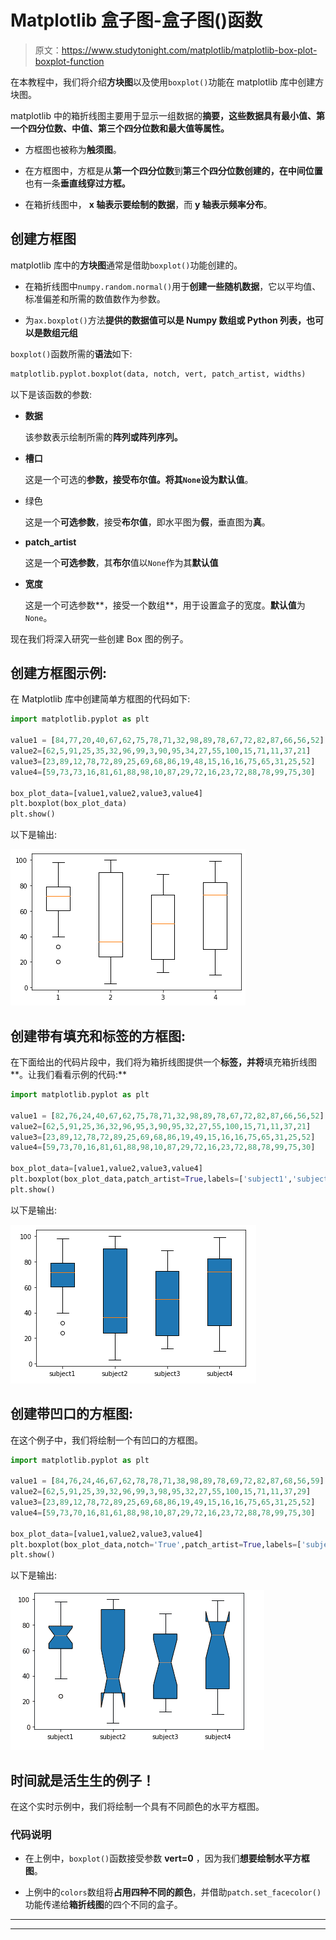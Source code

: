 # Matplotlib 盒子图-盒子图()函数

> 原文：<https://www.studytonight.com/matplotlib/matplotlib-box-plot-boxplot-function>

在本教程中，我们将介绍**方块图**以及使用`boxplot()`功能在 matplotlib 库中创建方块图。

matplotlib 中的箱折线图主要用于显示一组数据的**摘要，这些数据具有最小值、第一个四分位数、中值、第三个四分位数和最大值等属性。**

*   方框图也被称为**触须图**。

*   在方框图中，方框是从**第一个四分位数**到**第三个四分位数创建的，在中间位置**也有一条**垂直线穿过方框。**

*   在箱折线图中， **x 轴表示要绘制的数据**，而 **y 轴表示频率分布**。

## 创建方框图

matplotlib 库中的**方块图**通常是借助`boxplot()`功能创建的。

*   在箱折线图中`numpy.random.normal()`用于**创建一些随机数据**，它以平均值、标准偏差和所需的数值数作为参数。

*   为`ax.boxplot()`方法**提供的数据值可以是 Numpy 数组或 Python 列表，也可以是数组元组**

`boxplot()`函数所需的**语法**如下:

```py
matplotlib.pyplot.boxplot(data, notch, vert, patch_artist, widths)
```

以下是该函数的参数:

*   **数据**

    该参数表示绘制所需的**阵列或阵列序列。**

*   **槽口**

    这是一个可选的**参数，接受布尔值。**将其`None`设为**默认值**。

*   绿色

    这是一个**可选参数**，接受**布尔值**，即水平图为**假**，垂直图为**真**。

*   **patch_artist**

    这是一个**可选参数**，其**布尔**值以`None`作为其**默认值**

*   **宽度**

    这是一个可选参数**，接受一个数组**，用于设置盒子的宽度。**默认值**为`None`。

现在我们将深入研究一些创建 Box 图的例子。

## 创建方框图示例:

在 Matplotlib 库中创建简单方框图的代码如下:

```py
import matplotlib.pyplot as plt

value1 = [84,77,20,40,67,62,75,78,71,32,98,89,78,67,72,82,87,66,56,52]
value2=[62,5,91,25,35,32,96,99,3,90,95,34,27,55,100,15,71,11,37,21]
value3=[23,89,12,78,72,89,25,69,68,86,19,48,15,16,16,75,65,31,25,52]
value4=[59,73,73,16,81,61,88,98,10,87,29,72,16,23,72,88,78,99,75,30]

box_plot_data=[value1,value2,value3,value4]
plt.boxplot(box_plot_data)
plt.show()
```

以下是输出:

![box plot matplotlib example](img/d95e4f588e9d1b849ebf48cac5906c79.png)

## 创建带有填充和标签的方框图:

在下面给出的代码片段中，我们将为箱折线图提供一个**标签，并将**填充箱折线图**。让我们看看示例的代码:**

```py
import matplotlib.pyplot as plt

value1 = [82,76,24,40,67,62,75,78,71,32,98,89,78,67,72,82,87,66,56,52]
value2=[62,5,91,25,36,32,96,95,3,90,95,32,27,55,100,15,71,11,37,21]
value3=[23,89,12,78,72,89,25,69,68,86,19,49,15,16,16,75,65,31,25,52]
value4=[59,73,70,16,81,61,88,98,10,87,29,72,16,23,72,88,78,99,75,30]

box_plot_data=[value1,value2,value3,value4]
plt.boxplot(box_plot_data,patch_artist=True,labels=['subject1','subject2','subject3','subject4'])
plt.show()
```

以下是输出:

![box plot matplotlib example](img/937f5bf00df88cb3f91aab1cc61b3ee9.png)

## 创建带凹口的方框图:

在这个例子中，我们将绘制一个有凹口的方框图。

```py
import matplotlib.pyplot as plt

value1 = [84,76,24,46,67,62,78,78,71,38,98,89,78,69,72,82,87,68,56,59]
value2=[62,5,91,25,39,32,96,99,3,98,95,32,27,55,100,15,71,11,37,29]
value3=[23,89,12,78,72,89,25,69,68,86,19,49,15,16,16,75,65,31,25,52]
value4=[59,73,70,16,81,61,88,98,10,87,29,72,16,23,72,88,78,99,75,30]

box_plot_data=[value1,value2,value3,value4]
plt.boxplot(box_plot_data,notch='True',patch_artist=True,labels=['subject1','subject2','subject3','subject4'])
plt.show()
```

以下是输出:

![box plot matplotlib example](img/483aeb48fbc20e05a342f5f424986607.png)

## 时间就是活生生的例子！

在这个实时示例中，我们将绘制一个具有不同颜色的水平方框图。

### 代码说明

*   在上例中，`boxplot()`函数接受参数 **vert=0** ，因为我们**想要绘制水平方框图**。

*   上例中的`colors`数组将**占用四种不同的颜色**，并借助`patch.set_facecolor()`功能传递给**箱折线图**的四个不同的盒子。

* * *

* * *